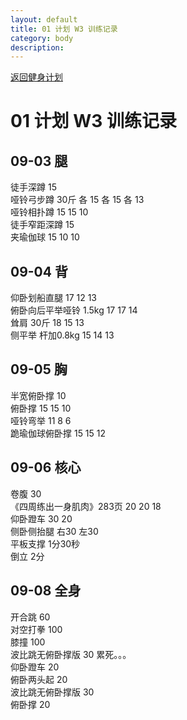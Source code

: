 ```yaml
---
layout: default
title: 01 计划 W3 训练记录
category: body
description: 
---
```


[返回健身计划](plan-2018.html)

# 01 计划 W3 训练记录

## 09-03 腿

徒手深蹲 15  
哑铃弓步蹲 30斤 各 15 各 15 各 13  
哑铃相扑蹲 15 15 10  
徒手窄距深蹲 15  
夹瑜伽球 15 10 10

## 09-04 背

仰卧划船直腿 17 12 13  
俯卧向后平举哑铃 1.5kg 17 17 14  
耸肩 30斤 18 15 13  
侧平举 杆加0.8kg 15 14 13

## 09-05 胸

半宽俯卧撑 10  
俯卧撑 15 15 10  
哑铃弯举 11 8 6  
跪瑜伽球俯卧撑 15 15 12

## 09-06 核心
卷腹 30  
《四周练出一身肌肉》283页 20 20 18  
仰卧蹬车 30 20  
侧卧侧抬腿 右30 左30  
平板支撑 1分30秒  
倒立 2分

## 09-08 全身

开合跳 60  
对空打拳 100  
膝撞 100  
波比跳无俯卧撑版 30 累死。。。  
仰卧蹬车 20  
俯卧两头起 20  
波比跳无俯卧撑版 30  
俯卧撑 20
